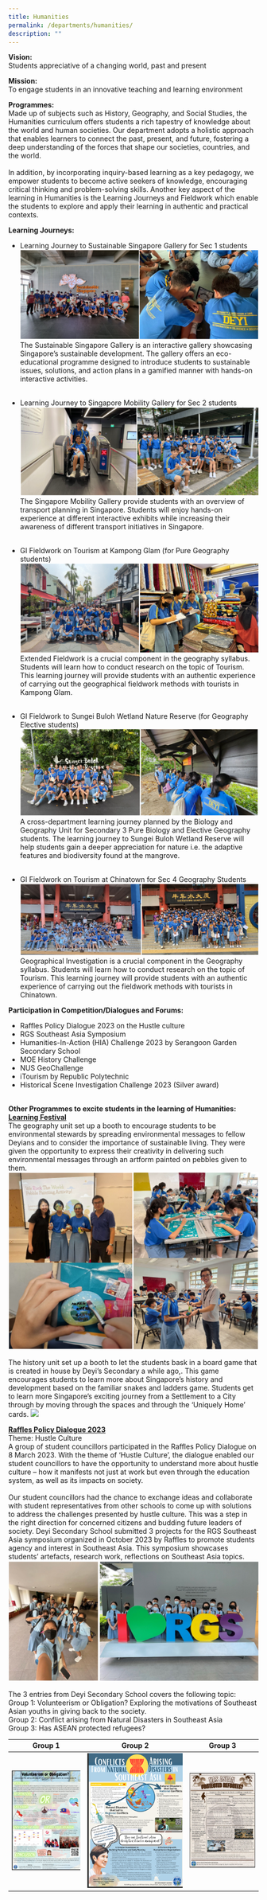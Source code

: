 ```yaml
---
title: Humanities
permalink: /departments/humanities/
description: ""
---
```

**Vision:** <br>
Students appreciative of a changing world, past and present 

**Mission:** <br>
To engage students in an innovative teaching and learning environment  
 
**Programmes:** <br> 
Made up of subjects such as History, Geography, and Social Studies, the Humanities curriculum offers students a rich tapestry of knowledge about the world and human societies. Our department adopts a holistic approach that enables learners to connect the past, present, and future, fostering a deep understanding of the forces that shape our societies, countries, and the world. 
<br><br>
In addition, by incorporating inquiry-based learning as a key pedagogy, we empower students to become active seekers of knowledge, encouraging critical thinking and problem-solving skills. Another key aspect of the learning in Humanities is the Learning Journeys and Fieldwork which enable the students to explore and apply their learning in authentic and practical contexts.  

**Learning Journeys:** <br>
* Learning Journey to Sustainable Singapore Gallery for Sec 1 students <br>
![](/images/Departments/Humanities/2023%20learning%20journey%20to%20sustainable%20singapore%20gallery%20for%20sec%201%20students.png) The Sustainable Singapore Gallery is an interactive gallery showcasing Singapore’s sustainable development. The gallery offers an eco-educational programme designed to introduce students to sustainable issues, solutions, and action plans in a gamified manner with hands-on interactive activities.
<br><br>
* Learning Journey to Singapore Mobility Gallery for Sec 2 students
![](/images/Departments/Humanities/2023%20singapore%20mobility%20gallery.png)
The Singapore Mobility Gallery provide students with an overview of transport planning in Singapore. Students will enjoy hands-on experience at different interactive exhibits while increasing their awareness of different transport initiatives in Singapore. <br><br>

* GI Fieldwork on Tourism at Kampong Glam (for Pure Geography students)
![](/images/Departments/Humanities/2023%20gi%20fieldwork%20on%20tourism%20at%20kampong%20glam.png)
Extended Fieldwork is a crucial component in the geography syllabus. Students will learn how to conduct research on the topic of Tourism. This learning journey will provide students with an authentic experience of carrying out the geographical fieldwork methods with tourists in Kampong Glam. <br><br>

* GI Fieldwork to Sungei Buloh Wetland Nature Reserve (for Geography Elective students)
![](/images/Departments/Humanities/2023%20sungei%20buloh%20wetland%20nature%20reserve.png)
A cross-department learning journey planned by the Biology and Geography Unit for Secondary 3 Pure Biology and Elective Geography students. The learning journey to Sungei Buloh Wetland Reserve will help students gain a deeper appreciation for nature i.e. the adaptive features and biodiversity found at the mangrove. <br><br>

* GI Fieldwork on Tourism at Chinatown for Sec 4 Geography Students
![](/images/Departments/Humanities/2023%20gi%20fieldwork%20on%20tourism%20at%20chinatown.png)
Geographical Investigation is a crucial component in the Geography syllabus. Students will learn how to conduct research on the topic of Tourism. This learning journey will provide students with an authentic experience of carrying out the fieldwork methods with tourists in Chinatown.


**Participation in Competition/Dialogues and Forums:**  <br>
* Raffles Policy Dialogue 2023 on the Hustle culture
* RGS Southeast Asia Symposium
* Humanities-In-Action (HIA) Challenge 2023 by Serangoon Garden Secondary School
* MOE History Challenge
* NUS GeoChallenge
* iTourism by Republic Polytechnic
* Historical Scene Investigation Challenge 2023 (Silver award)
<br><br>

**Other Programmes to excite students in the learning of Humanities:**  <br>
<u><b>Learning Festival</b></u><br>
The geography unit set up a booth to encourage students to be environmental stewards by spreading environmental messages to fellow Deyians and to consider the importance of sustainable living. They were given the opportunity to express their creativity in delivering such environmental messages through an artform painted on pebbles given to them.
![](/images/Departments/Humanities/2023%20learning%20festival%201.png)

The history unit set up a booth to  let the students bask in a board game that is created in house by Deyi’s Secondary a while ago,. This game encourages students to learn more about Singapore’s history and development based on the familiar snakes and ladders game. Students get to learn more Singapore’s exciting journey from a Settlement to a City through by moving through the spaces and through the ‘Uniquely Home’ cards.
![](/images/Departments/Humanities/2023%20learning%20festival%202.png)


<u><b>Raffles Policy Dialogue 2023</b></u><br>
Theme: Hustle Culture <br>
A group of student councillors participated in the Raffles Policy Dialogue on 8 March 2023. With the theme of ‘Hustle Culture’, the dialogue enabled our student councillors to have the opportunity to understand more about hustle culture – how it manifests not just at work but even through the education system, as well as its impacts on society. <br><br>
Our student councillors had the chance to exchange ideas and collaborate with student representatives from other schools to come up with solutions to address the challenges presented by hustle culture. This was a step in the right direction for concerned citizens and budding future leaders of society.
Deyi Secondary School submitted 3 projects for the RGS Southeast Asia symposium organized in October 2023 by Raffles to promote students agency and interest in Southeast Asia. This symposium showcases students’ artefacts, research work, reflections on Southeast Asia topics. 
![](/images/Departments/Humanities/2023%20raffles%20policy%20dialogue.png)

The 3 entries from Deyi Secondary School covers the following topic: <br>
Group 1: Volunteerism or Obligation? Exploring the motivations of Southeast Asian youths in giving back to the society. <br>
Group 2: Conflict arising from Natural Disasters in Southeast Asia <br>
Group 3: Has ASEAN protected refugees?



| Group 1 | Group 2 | Group 3 |
| -------- | -------- | -------- |
| ![](/images/Departments/Humanities/2023%20rgs%20symposium%202.png) | ![](/images/Departments/Humanities/2023%20rgs%20symposium%203.png) | ![](/images/Departments/Humanities/2023%20rgs%20symposium%204.png) |